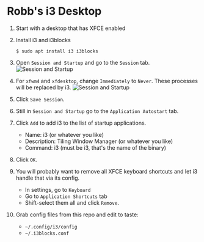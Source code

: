 # Robb's i3 Desktop

1. Start with a desktop that has XFCE enabled
2. Install i3 and i3blocks
    ```
    $ sudo apt install i3 i3blocks
    ```
3. Open `Session and Startup` and go to the `Session` tab.
    ![Session and Startup](https://4.bp.blogspot.com/-Rd-VYR-2MKI/VlqmPezpN_I/AAAAAAAAAn8/vImKGzoqVnM/s320/sessionandstartup.png "Session and Startup")

4. For `xfwm4` and `xfdesktop`, change `Immediately` to `Never`. These processes will be replaced by i3.
    ![Session and Startup](https://1.bp.blogspot.com/-re8w3KM9TIk/Vlqnbq3BHkI/AAAAAAAAAoI/Zjsh-hYvLN0/s320/startup0.png "Session and Startup")

5. Click `Save Session`. 

6. Still in `Session and Startup` go to the `Application Autostart` tab. 

7. Click `Add` to add i3 to the list of startup applications. 
    - Name: i3 (or whatever you like)
    - Description: Tiling Window Manager (or whatever you like)
    - Command: i3 (must be i3, that's the name of the binary)

8. Click `OK`. 

9. You will probably want to remove all XFCE keyboard shortcuts and let i3 handle that via its config. 
    - In settings, go to `Keyboard`
    - Go to `Application Shortcuts` tab
    - Shift-select them all and click `Remove`.

10. Grab config files from this repo and edit to taste:
    - `~/.config/i3/config`
    - `~/.i3blocks.conf`

